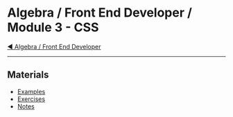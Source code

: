 # Algebra / Front End Developer / Module 3 - CSS

[:arrow_backward: Algebra / Front End Developer](../)

---

## Materials

* [Examples](examples/)
* [Exercises](exercises/)
* [Notes](notes.md)
